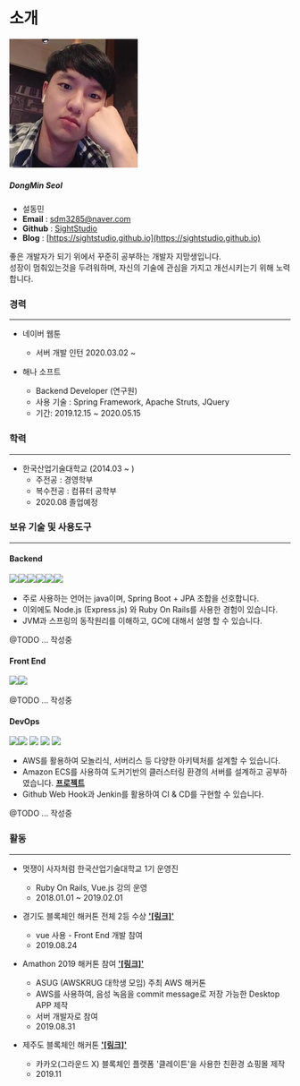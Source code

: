 # 소개
![sight](./asset/img/my-img.jpg)

##### DongMin Seol

+ 설동민
+ **Email** : sdm3285@naver.com
+ **Github** : [SightStudio](https://github.com/SightStudio)
+ **Blog** : [https://sightstudio.github.io](https://sightstudio.github.io)

좋은 개발자가 되기 위에서 꾸준히 공부하는 개발자 지망생입니다.  
성장이 멈춰있는것을 두려워하며, 자신의 기술에 관심을 가지고 개선시키는기 위해 노력합니다.

### 경력
----
+ 네이버 웹툰
  + 서버 개발 인턴 2020.03.02 ~
  
+ 해나 소프트
  + Backend Developer (연구원)
  + 사용 기술 : Spring Framework, Apache Struts, JQuery
  + 기간: 2019.12.15 ~ 2020.05.15

### 학력
----
+ 한국산업기술대학교 (2014.03 ~ )
  + 주전공 : 경영학부
  + 복수전공 : 컴퓨터 공학부 
  + 2020.08 졸업예정

### 보유 기술 및 사용도구
----
#### Backend
<img src="https://img.icons8.com/color/48/000000/java-coffee-cup-logo.png"><img src="https://img.icons8.com/color/48/000000/spring-logo.png"><img src="https://img.icons8.com/windows/32/000000/node-js.png"><img src="https://img.icons8.com/color/48/000000/ruby-programming-language.png"><img src="https://img.icons8.com/ios-filled/50/000000/mysql-logo.png"><img src="https://img.icons8.com/color/48/000000/oracle-logo.png">

+ 주로 사용하는 언어는 java이며, Spring Boot + JPA 조합을 선호합니다.
+ 이외에도 Node.js (Express.js) 와 Ruby On Rails를 사용한 경험이 있습니다.
+ JVM과 스프링의 동작원리를 이해하고, GC에 대해서 설명 할 수 있습니다. 
  
@TODO ... 작성중 

#### Front End
<img src="https://img.icons8.com/color/48/000000/vue-js.png"><img src="https://img.icons8.com/color/48/000000/sass.png">

@TODO ... 작성중

#### DevOps
<img src="https://img.icons8.com/dusk/48/000000/docker.png"/><img src="https://img.icons8.com/color/48/000000/jenkins.png"/>
<img src="https://img.icons8.com/color/48/000000/amazon-web-services.png"/>
<img src="https://img.icons8.com/color/48/000000/centos.png"/>
<img src="https://img.icons8.com/color/48/000000/ubuntu--v1.png"/>  

+ AWS를 활용하여 모놀리식, 서버리스 등 다양한 아키텍처를 설계할 수 있습니다.
+ Amazon ECS를 사용하여 도커기반의 클러스터링 환경의 서버를 설계하고 공부하였습니다. **[프로젝트](https://github.com/SightStudio/Sortographer)**
+ Github Web Hook과 Jenkin를 활용하여 CI & CD를 구현할 수 있습니다.

@TODO ... 작성중

### 활동
----
+ 멋쟁이 사자처럼 한국산업기술대학교 1기 운영진
  + Ruby On Rails, Vue.js 강의 운영
  + 2018.01.01 ~ 2019.02.01

+ 경기도 블록체인 해커톤 전체 2등 수상 **['[링크]'](https://github.com/SightStudio/block-chain-coffee)**
  + vue 사용 - Front End 개발 참여
  + 2019.08.24

+ Amathon 2019 해커톤 참여 **['[링크]'](https://www.rocketpunch.com/@sdm3285)**
  +  ASUG (AWSKRUG 대학생 모임) 주최 AWS 해커톤
  +  AWS를 사용하여, 음성 녹음을 commit message로 저장 가능한 Desktop APP 제작
  +  서버 개발자로 참여
  +  2019.08.31

+ 제주도 블록체인 해커톤 **['[링크]'](http://jjbw.io)**
  + 카카오(그라운드 X) 블록체인 플랫폼 '클레이튼'을 사용한 친환경 쇼핑몰 제작
  + 2019.11
 